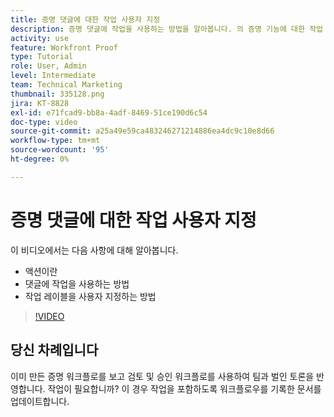 ```yaml
---
title: 증명 댓글에 대한 작업 사용자 지정
description: 증명 댓글에 작업을 사용하는 방법을 알아봅니다. 의 증명 기능에 대한 작업 레이블을 설정하고 사용자 지정하는 방법을 알아봅니다.
activity: use
feature: Workfront Proof
type: Tutorial
role: User, Admin
level: Intermediate
team: Technical Marketing
thumbnail: 335128.png
jira: KT-8828
exl-id: e71fcad9-bb8a-4adf-8469-51ce190d6c54
doc-type: video
source-git-commit: a25a49e59ca483246271214886ea4dc9c10e8d66
workflow-type: tm+mt
source-wordcount: '95'
ht-degree: 0%

---
```


# 증명 댓글에 대한 작업 사용자 지정

이 비디오에서는 다음 사항에 대해 알아봅니다.

* 액션이란
* 댓글에 작업을 사용하는 방법
* 작업 레이블을 사용자 지정하는 방법

>[!VIDEO](https://video.tv.adobe.com/v/335128/?quality=12&learn=on)

## 당신 차례입니다

이미 만든 증명 워크플로를 보고 검토 및 승인 워크플로를 사용하여 팀과 벌인 토론을 반영합니다. 작업이 필요합니까? 이 경우 작업을 포함하도록 워크플로우를 기록한 문서를 업데이트합니다.

